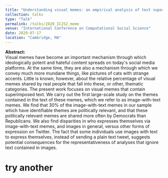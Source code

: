 ```yaml
---
title: "Understanding visual memes: an empirical analysis of text superimposed on memes shared on Twitter"
collection: talks
type: "Talk"
permalink: /talks/2020_IC2S2_meme
venue: "International Conference on Computational Social Science"
date: 2020-07-17
location: "Cambridge, MA"
---
```



**Abstract:** <br />
Visual memes have become an important mechanism through which ideologically potent and hateful content spreads on today's social media platforms. At the same time, they are also a mechanism through which we convey much more mundane things, like pictures of cats with strange accents. Little is known, however, about the relative percentage of visual memes shared by real people that fall into these, or other, thematic categories. The present work focuses on visual memes that contain superimposed text. We carry out the first large-scale study on the themes contained in the text of these memes, which we refer to as image-with-text memes. We find that 30% of the image-with-text memes in our sample which have identifiable themes are politically relevant, and that these politically relevant memes are shared more often by Democrats than Republicans. We also find disparities in who expresses themselves via image-with-text memes, and images in general, versus other forms of expression on Twitter. The fact that some individuals use images with text to express themselves, instead of sending a plain text tweet, suggests potential consequences for the representativeness of analyses that ignore text contained in images.

# try another


